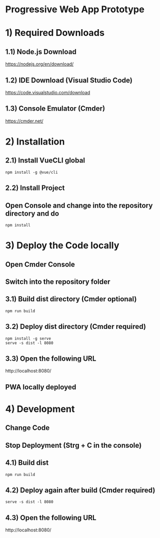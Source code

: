 # Progressive Web App Prototype

# 1) Required Downloads

## 1.1) Node.js Download
https://nodejs.org/en/download/

## 1.2) IDE Download (Visual Studio Code)
https://code.visualstudio.com/download

## 1.3) Console Emulator (Cmder)
https://cmder.net/

# 2) Installation

## 2.1) Install VueCLI global
```
npm install -g @vue/cli
```
## 2.2) Install Project
## Open Console and change into the repository directory and do
```
npm install
```



# 3) Deploy the Code locally
## Open Cmder Console
## Switch into the repository folder

## 3.1) Build dist directory (Cmder optional)
```
npm run build
```

## 3.2) Deploy dist directory (Cmder required)
```
npm install -g serve
serve -s dist -l 8080
```

## 3.3) Open the following URL
http://localhost:8080/

## PWA locally deployed

# 4) Development
## Change Code
## Stop Deployment (Strg + C in the console)

## 4.1) Build dist
```
npm run build
```

## 4.2) Deploy again after build (Cmder required)
```
serve -s dist -l 8080
```
## 4.3) Open the following URL
http://localhost:8080/
